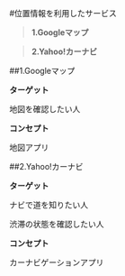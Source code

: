 #位置情報を利用したサービス
>**1.Googleマップ**

>**2.Yahoo!カーナビ**

##1.Googleマップ

**ターゲット**

地図を確認したい人

**コンセプト**

地図アプリ

##2.Yahoo!カーナビ

**ターゲット**

ナビで道を知りたい人

渋滞の状態を確認したい人

**コンセプト**

カーナビゲーションアプリ

